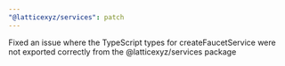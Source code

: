 ```yaml
---
"@latticexyz/services": patch
---
```


Fixed an issue where the TypeScript types for createFaucetService were not exported correctly from the @latticexyz/services package
